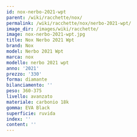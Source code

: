 ```yaml
---
id: nox-nerbo-2021-wpt
parent: /wiki/racchette/nox/
permalink: /wiki/racchette/nox/nerbo-2021-wpt/
image_dir: /images/wiki/racchette/
image: nox-nerbo-2021-wpt.jpg
title: Nox Nerbo 2021 Wpt
brand: Nox
model: Nerbo 2021 Wpt
marca: nox
modello: nerbo 2021 wpt
anno: '2021'
prezzo: '330'
forma: diamante
bilanciamento: ''
peso: 360-375
livello: avanzato
materiale: carbonio 18k
gomma: EVA Black
superficie: ruvida
index: ''
content: ''
---
```

